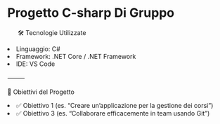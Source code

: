 <h1>Progetto C-sharp Di Gruppo </h1>

<ul>🛠️ Tecnologie Utilizzate</ul>
	<li>	Linguaggio: C# </li>
	<li>    Framework: .NET Core / .NET Framework </li>
	<li>	IDE: VS Code</li>
	

⸻<br>

<lu>🧠 Obiettivi del Progetto</ul>
	<li>	✅ Obiettivo 1 (es. “Creare un’applicazione per la gestione dei corsi”)</li>
	<li>	✅ Obiettivo 3 (es. “Collaborare efficacemente in team usando Git”) </li>

